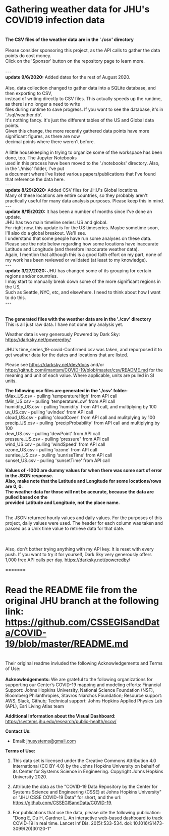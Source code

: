 
# Gathering weather data for JHU's COVID19 infection data

<br>
<b>The CSV files of the weather data are in the './csv' directory</b><br>
<br>
Please consider sponsoring this project, as the API calls to gather the data points do cost money.<br>
Click on the 'Sponsor' button on the repository page to learn more.<br><br>
---<br>
<b>update 9/6/2020:</b> Added dates for the rest of August 2020.<br><br>
Also, data collection changed to gather data into a SQLite database, and then exporting to CSV,<br>
instead of writing directly to CSV files. This actually speeds up the runtime, as there is no longer a need to write<br>
files during runtime to save progress. If you want to see the database, it's in './sql/weather.db'.<br>
It's nothing fancy. It's just the different tables of the US and Global data points.<br>
Given this change, the more recently gathered data points have more significant figures, as there are now<br>
decimal points where there weren't before. <br><br>
A little housekeeping in trying to organize some of the workspace has been done, too. The Jupyter Notebooks<br>
used in this process have been moved to the './notebooks' directory. Also, in the './misc' folder, I've put<br>
a document where I've listed various papers/publications that I've found that reference the data here.<br>
---<br>
<b>update 8/29/2020:</b> Added CSV files for JHU's Global locations.<br>
Many of these locations are entire countries, so they probably aren't practically useful for many data analysis purposes. Please keep this in mind.<br>
---<br>
<b>update 8/15/2020:</b> It has been a number of months since I've done an update.<br>
JHU has two main timeline series: US and global.<br>
For right now, this update is for the US timeseries. Maybe sometime soon, I'll also do a global breakout. We'll see.<br>
I understand that some people have run some analyses on these data. Please see the note below regarding how some locations have inaccurate Latitude and Longitude (and therefore inaccurate weather data).<br>
Again, I mention that although this is a good faith effort on my part, none of my work has been reviewed or validated (at least to my knowledge).<br>
---<br>
<b>update 3/27/2020:</b> JHU has changed some of its grouping for certain regions and/or countries.<br>
I may start to manually break down some of the more significant regions in the US,<br>
Such as Seattle, NYC, etc, and elsewhere. I need to think about how I want to do this.<br>
---<br>
<br>
<br>
<b>The generated files with the weather data are in the './csv' directory</b><br>
This is all just raw data. I have not done any analysis yet.<br>

Weather data is very generously Powered by Dark Sky: https://darksky.net/poweredby/

JHU's time_series_19-covid-Confirmed.csv was taken, and repurposed it to get weather data for the dates and locations that are listed.

Please see https://darksky.net/dev/docs and/or https://github.com/imantsm/COVID-19/blob/master/csv/README.md for the meaning and unit of each value. Where applicable, units are pulled in SI units.

<b>The following csv files are generated in the './csv' folder:<br></b>
  tMax_US.csv       - pulling 'temperatureHigh' from API call<br>
  tMin_US.csv       - pulling 'temperatureLow' from API call<br>
  humidity_US.csv   - pulling 'humidity' from API call, and multiplying by 100<br>
  uv_US.csv         - pulling 'uvIndex' from API call<br>
  cloud_US.csv      - pulling 'cloudCover' from API call and mulitplying by 100<br>
  precip_US.csv     - pulling 'precipProbability' from API call and multiplying by 100<br>
  dew_US.csv        - pulling 'dewPoint' from API call<br>
  pressure_US.csv   - pulling 'pressure" from API call<br>
  wind_US.csv       - pulling 'windSpeed' from API call<br>
  ozone_US.csv      - pulling 'ozone' from API call<br>
  sunrise_US.csv    - pulling 'sunriseTime' from API call<br>
  sunset_US.csv     - pulling 'sunsetTime' from API call<br>

<b>Values of -1000 are dummy values for when there was some sort of error in the JSON response.<br>
Also, make note that the Latitude and Longitude for some locations/rows are 0, 0.<br>
The weather data for those will not be accurate, because the data are pulled based on the <br>
provided Latitude and Longitude, not the place name.</b><br><br>


The JSON returned hourly values and daily values. For the purposes of this project, daily values were used. The header for each column was taken and passed as a Unix time value to retrieve data for that date.<br><br><br>

Also, don't bother trying anything with my API key. It is reset with every push. If you want to try it for yourself, Dark Sky very generously offers 1,000 free API calls per day. https://darksky.net/poweredby/



=======
# Read the README file from the original JHU branch at the following link: https://github.com/CSSEGISandData/COVID-19/blob/master/README.md <br>
<br>
Their original readme invluded the following Acknowledgements and Terms of Use:<br><br>
<b>Acknowledgements:</b>
We are grateful to the following organizations for supporting our Center’s COVID-19 mapping and modeling efforts:
Financial Support: Johns Hopkins University, National Science Foundation (NSF), Bloomberg Philanthropies, Stavros Niarchos Foundation;
Resource support: AWS, Slack, Github; Technical support: Johns Hopkins Applied Physics Lab (APL), Esri Living Atlas team

<b>Additional Information about the Visual Dashboard:</b>
https://systems.jhu.edu/research/public-health/ncov/

<b>Contact Us: </b>

* Email: jhusystems@gmail.com



<b>Terms of Use:</b>

1. This data set is licensed under the Creative Commons Attribution 4.0 International (CC BY 4.0) by the Johns Hopkins University on behalf of its Center for Systems Science in Engineering.  Copyright Johns Hopkins University 2020.

2. Attribute the data as the "COVID-19 Data Repository by the Center for Systems Science and Engineering (CSSE) at Johns Hopkins University" or "JHU CSSE COVID-19 Data" for short, and the url: https://github.com/CSSEGISandData/COVID-19.  

3. For publications that use the data, please cite the following publication: "Dong E, Du H, Gardner L. An interactive web-based dashboard to track COVID-19 in real time. Lancet Inf Dis. 20(5):533-534. doi: 10.1016/S1473-3099(20)30120-1"
